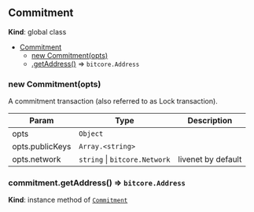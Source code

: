 <a name="Commitment"></a>
## Commitment
**Kind**: global class  

* [Commitment](#Commitment)
  * [new Commitment(opts)](#new_Commitment_new)
  * [.getAddress()](#Commitment+getAddress) ⇒ <code>bitcore.Address</code>

<a name="new_Commitment_new"></a>
### new Commitment(opts)
A commitment transaction (also referred to as Lock transaction).


| Param | Type | Description |
| --- | --- | --- |
| opts | <code>Object</code> |  |
| opts.publicKeys | <code>Array.&lt;string&gt;</code> |  |
| opts.network | <code>string</code> &#124; <code>bitcore.Network</code> | livenet by default |

<a name="Commitment+getAddress"></a>
### commitment.getAddress() ⇒ <code>bitcore.Address</code>
**Kind**: instance method of <code>[Commitment](#Commitment)</code>  
